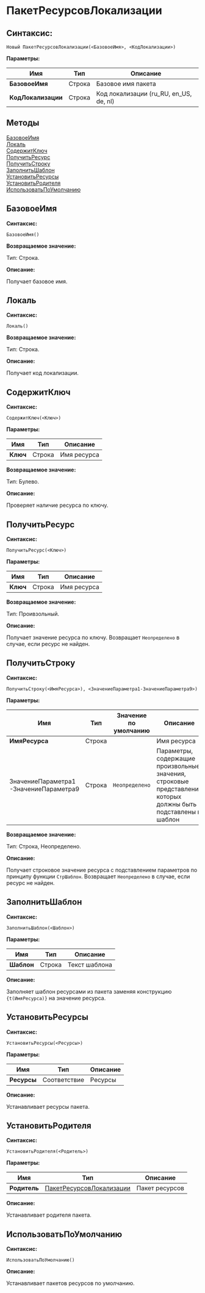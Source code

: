 # ПакетРесурсовЛокализации

## Синтаксис:

```bsl
Новый ПакетРесурсовЛокализации(<БазовоеИмя>, <КодЛокализации>)
```

**Параметры:**

| Имя | Тип | Описание |
| -- | -- | -- |
| **БазовоеИмя** | Строка | Базовое имя пакета |
| **КодЛокализации** | Строка |  Код локализации (ru_RU, en_US, de, nl) |


## Методы

[БазовоеИмя](#базовоеимя) </br>
[Локаль](#локаль) </br>
[СодержитКлюч](#содержитключ) </br>
[ПолучитьРесурс](#получитьресурс) </br>
[ПолучитьСтроку](#получитьстроку) </br>
[ЗаполнитьШаблон](#заполнитьшаблон) </br>
[УстановитьРесурсы](#установитьресурсы) </br>
[УстановитьРодителя](#установитьродителя) </br>
[ИспользоватьПоУмолчанию](#использоватьпоумолчанию)


## БазовоеИмя

**Синтаксис:**

```bsl
БазовоеИмя()
```

**Возвращаемое значение:**

Тип: Строка.

**Описание:**

Получает базовое имя.


## Локаль

**Синтаксис:**

```bsl
Локаль()
```

**Возвращаемое значение:**

Тип: Строка.

**Описание:**

Получает код локализации.


## СодержитКлюч

**Синтаксис:**

```bsl
СодержитКлюч(<Ключ>)
```

**Параметры:**

| Имя | Тип | Описание |
| -- | -- | -- |
| **Ключ** | Строка | Имя ресурса |

**Возвращаемое значение:**

Тип: Булево.

**Описание:**

Проверяет наличие ресурса по ключу.


## ПолучитьРесурс

**Синтаксис:**

```bsl
ПолучитьРесурс(<Ключ>)
```

**Параметры:**

| Имя | Тип | Описание |
| -- | -- | -- |
| **Ключ** | Строка | Имя ресурса |

**Возвращаемое значение:**

Тип: Проивзольный.

**Описание:**

Получает значение ресурса по ключу. Возвращает `Неопределено` в случае, если ресурс не найден.


## ПолучитьСтроку

**Синтаксис:**

```bsl
ПолучитьСтроку(<ИмяРесурса>), <ЗначениеПараметра1-ЗначениеПараметра9>)
```

**Параметры:**

| Имя | Тип |  Значение по умолчанию | Описание |
| -- | -- | -- | -- |
| **ИмяРесурса** | Строка | | Имя ресурса |
| ЗначениеПараметра1-ЗначениеПараметра9 | Строка | `Неопределено` | Параметры, содержащие произвольные значения, строковые представления которых должны быть подставлены в шаблон |

**Возвращаемое значение:**

Тип: Строка, Неопределено.

**Описание:**

Получает строковое значение ресурса с подставлением параметров по принципу функции `СтрШаблон`. Возвращает `Неопределено` в случае, если ресурс не найден.


## ЗаполнитьШаблон

**Синтаксис:**

```bsl
ЗаполнитьШаблон(<Шаблон>)
```

**Параметры:**

| Имя | Тип | Описание |
| -- | -- | -- |
| **Шаблон** | Строка | Текст шаблона |

**Описание:**

Заполняет шаблон ресурсами из пакета заменяя конструкцию `{t(ИмяРесурса)}` на значение ресурса.


## УстановитьРесурсы

**Синтаксис:**

```bsl
УстановитьРесурсы(<Ресурсы>)
```

**Параметры:**

| Имя | Тип | Описание |
| -- | -- | -- |
| **Ресурсы** | Соответствие | Ресурсы |

**Описание:**

Устанавливает ресурсы пакета.


## УстановитьРодителя

**Синтаксис:**

```bsl
УстановитьРодителя(<Родитель>)
```

**Параметры:**

| Имя | Тип | Описание |
| -- | -- | -- |
| **Родитель** | [ПакетРесурсовЛокализации](ПакетРесурсовЛокализации.md) | Пакет ресурсов |

**Описание:**

Устанавливает родителя пакета.


## ИспользоватьПоУмолчанию

**Синтаксис:**

```bsl
ИспользоватьПоУмолчанию()
```

**Описание:**

Устанавливает пакетов ресурсов по умолчанию.